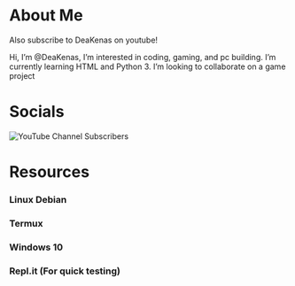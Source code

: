 <h1>About Me</h1>
  <p>Also subscribe to DeaKenas on youtube!</p>
</div>

<div><p> Hi, I’m @DeaKenas, I’m interested in coding, gaming, and pc building. I’m currently learning HTML and Python 3. I’m looking to collaborate on a game project

<div><h1>Socials</h1>
<img alt="YouTube Channel Subscribers" src="https://img.shields.io/youtube/channel/subscribers/UCIRQg-fYoe77mZ4DLcq4E9Q?color=%2300FFFF&style=for-the-badge">

<div><h1>Resources</h1>
  <div><h3>Linux Debian</h3>
  <div><h3>Termux</h3>
  <div><h3>Windows 10</h3>
  <div><h3>Repl.it (For quick testing)</h3>

<!---
DeaKenas/DeaKenas is a ✨ special ✨ repository because its `README.md` (this file) appears on your GitHub profile.
You can click the Preview link to take a look at your changes.
--->
